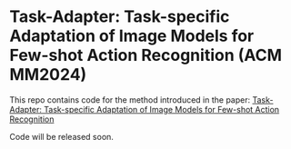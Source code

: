 # Task-Adapter: Task-specific Adaptation of Image Models for Few-shot Action Recognition (ACM MM2024)

This repo contains code for the method introduced in the paper:
[Task-Adapter: Task-specific Adaptation of Image Models for Few-shot Action Recognition](https://arxiv.org/abs/2408.00249)

Code will be released soon.
